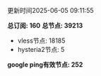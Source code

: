 更新时间2025-06-05 09:11:55

**总订阅: 160**
**总节点: 39213**
- vless节点: 18185
- hysteria2节点: 5

**google ping有效节点: 252**
